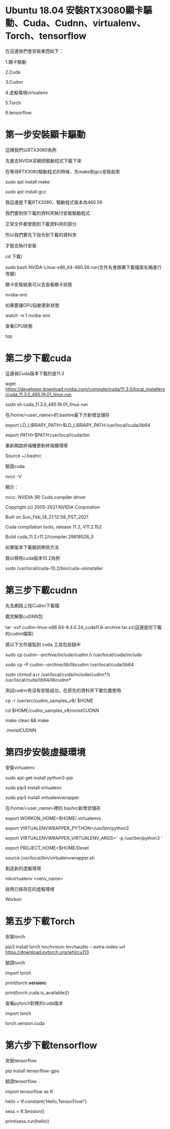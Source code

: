 # Ubuntu 18.04 安裝RTX3080顯卡驅動、Cuda、Cudnn、virtualenv、Torch、tensorflow
在這邊我們會安裝東西如下：

1.顯卡驅動

2.Cuda

3.Cudnn

4.虛擬環境virtualenv

5.Torch

6.tensorflow

# 第一步安裝顯卡驅動
這裡我們以RTX3080為例

先進去NVIDA官網把驅動程式下載下來

在等待RTX3080驅動程式的時候，先make和gcc安裝起來

sudo apt install make

sudo apt install gcc


我這邊是下載RTX3080，驅動程式版本為460.56

我們要到你下載的資料夾執行安裝驅動程式

正常文件都會跑到下載資料夾的部分

所以我們要先下指令到下載的資料夾

才能去執行安裝

cd 下載/

sudo bash NVIDA-Linux-x86_64-460.56.run(文件名會跟著下載檔案名稱進行改變)


顯卡安裝結束可以去查看顯卡狀態

nvidia-smi

如果要讓GPU自動更新狀態

watch -n 1 nvidia-smi

查看CPU狀態

top

# 第二步下載cuda

這邊我Cuda版本下載的是11.3

wget https://developer.download.nvidia.com/compute/cuda/11.3.0/local_installers/cuda_11.3.0_465.19.01_linux.run

sudo sh cuda_11.3.0_465.19.01_linux.run


在/home/<user_name>的.bashre最下方新增並儲存

export LD_LIBRARY_PATH=$LD_LIBRARY_PATH:/usr/local/cuda/lib64

export PATH=$PATH:/usr/local/cuda/bin


重新開啟終端機更新終端機環境

Source ~/.bashrc


驗證cuda 

nvcc -V


顯示：


nvcc: NVIDIA (R) Cuda compiler driver

Copyright (c) 2005-2021 NVIDIA Corporation

Built on Sun_Feb_14_21:12:58_PST_2021

Cuda compilation tools, release 11.2, V11.2.152

Build cuda_11.2.r11.2/compiler.29618528_0


如果版本下載錯誤移除方法

我以移除cuda版本10.2為例

sudo /usr/local/cuda-10.2/bin/cuda-uninstaller


# 第三步下載cudnn

先去網路上找Cudnn下載檔

載完解壓cuDNN包

tar -xvf cudnn-linux-x86 64-8.4.0.24_cuda11.6-archive.tar.xz(這邊是你下載的cudnn檔案)

將以下文件複製到 cuda 工具包目錄中

sudo cp cudnn-*-archive/include/cudnn*.h /usr/local/cuda/include 

sudo cp -P cudnn-*-archive/lib/libcudnn* /usr/local/cuda/lib64 

sudo chmod a+r /usr/local/cuda/include/cudnn*.h /usr/local/cuda/lib64/libcudnn*

測試cudnn有沒有安裝成功，在原先的資料夾下載位置使用

cp -r /usr/src/cudnn_samples_v8/ $HOME

cd $HOME/cudnn_samples_v8/mnistCUDNN

make clean && make

 ./mnistCUDNN

# 第四步安裝虛擬環境

安裝virtualenv

sudo apt-get install python3-pip

sudo pip3 install virtualenv

sudo pip3 install virtualenvwrapper

在/home/<user_name>裡的.bashrc新增並儲存

export WORKON_HOME=$HOME/.virtualenvs

export VIRTUALENVWRAPPER_PYTHON=/usr/bin/python3

export VIRTUALENVWRAPPER_VIRTUALENV_ARGS=' -p /usr/bin/python3 '

export PROJECT_HOME=$HOME/Devel

source /usr/local/bin/virtualenvwrapper.sh

創造新的虛擬環境

mkvirtualenv <venv_name>

啟用已經存在的虛擬環境

Workon <venv>

# 第五步下載Torch

安裝torch
 
pip3 install torch torchvision torchaudio --extra-index-url https://download.pytorch.org/whl/cu113

驗證torch
 
import torch
 
print(torch.__version__)
 
print(torch.cuda.is_available())
 
查看pytorch對應的cuda版本
 
import torch
 
torch.version.cuda

# 第六步下載tensorflow

安裝tensorflow
 
pip install tensorflow-gpu

驗證tensorflow
 
import tensorflow as tf
 
hello = tf.constant('Hello,TensorFlow!')
 
sess = tf.Session()
 
print(sess.run(hello))
